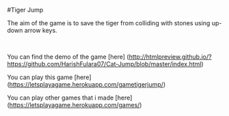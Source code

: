 #Tiger Jump

The aim of the game is to save the tiger from colliding with stones using up-down arrow keys.

<br>

You can find the demo of the game [here] (http://htmlpreview.github.io/?https://github.com/HarishFulara07/Cat-Jump/blob/master/index.html)

You can play this game [here] (https://letsplayagame.herokuapp.com/gametigerjump/)

You can play other games that i made [here] (https://letsplayagame.herokuapp.com/games/)

